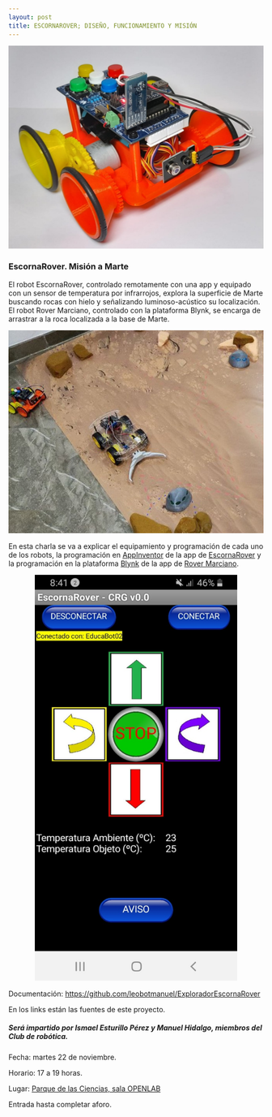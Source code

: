 ```yaml
---
layout: post
title: ESCORNAROVER; DISEÑO, FUNCIONAMIENTO Y MISIÓN
---
```

</p>
<p align="center" >
<img src="/images/rover.jpg" width="600" height="400"/>

</p>


### EscornaRover. Misión a Marte




El robot EscornaRover, controlado remotamente con una app y equipado con un sensor de temperatura por infrarrojos, explora la superficie de Marte buscando rocas con hielo y señalizando luminoso-acústico su localización.
El robot Rover Marciano, controlado con la plataforma Blynk, se encarga de arrastrar a la roca localizada a la base de Marte.

  </p>
<p align="center" >
<img src="/images/rover2.jpg" width="600" height="400"/>
</p>

En esta charla se va a explicar el equipamiento y programación de cada uno de los robots, la programación en [AppInventor](https://appinventor.mit.edu/) de la app de [EscornaRover](https://www.thingiverse.com/thing:4911480) y la programación en la plataforma [Blynk](https://blynk.uptodown.com/android) de la app de [Rover Marciano](http://www.cantabrobots.es/?page_id=1237).

</p>
<p align="center" >
<img src="/images/rover1.jpg" width="400" height="800"/>

</p>

Documentación: https://github.com/leobotmanuel/ExploradorEscornaRover

En los links están las fuentes de este proyecto.



##### Será impartido por Ismael Esturillo Pérez y Manuel Hidalgo, miembros del Club de robótica.

Fecha: martes 22 de noviembre.


Horario: 17 a 19 horas.



Lugar: [Parque de las Ciencias, sala OPENLAB](https://goo.gl/maps/aQC1afhE8HR9uaVx8)



Entrada hasta completar aforo.

